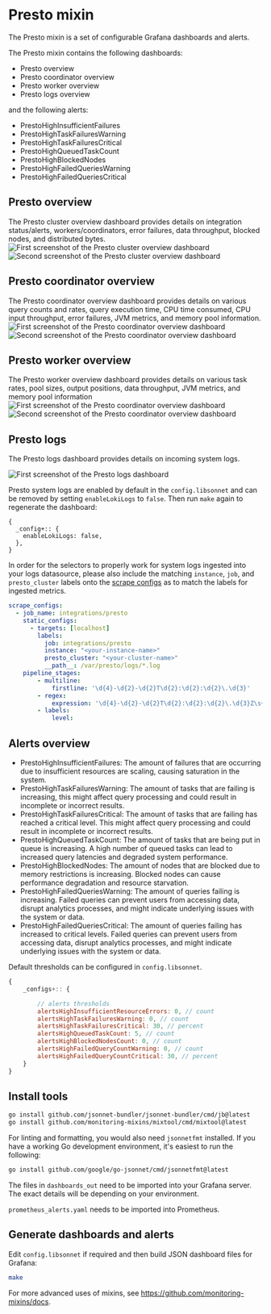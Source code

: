 # Presto mixin

The Presto mixin is a set of configurable Grafana dashboards and alerts.

The Presto mixin contains the following dashboards:

- Presto overview
- Presto coordinator overview
- Presto worker overview
- Presto logs overview

and the following alerts:

- PrestoHighInsufficientFailures
- PrestoHighTaskFailuresWarning
- PrestoHighTaskFailuresCritical
- PrestoHighQueuedTaskCount
- PrestoHighBlockedNodes
- PrestoHighFailedQueriesWarning
- PrestoHighFailedQueriesCritical

## Presto overview
The Presto cluster overview dashboard provides details on integration status/alerts, workers/coordinators, error failures, data throughput, blocked nodes, and distributed bytes.
![First screenshot of the Presto cluster overview dashboard](https://storage.googleapis.com/grafanalabs-integration-assets/presto/screenshots/presto_overview_1.png)
![Second screenshot of the Presto cluster overview dashboard](https://storage.googleapis.com/grafanalabs-integration-assets/presto/screenshots/presto_overview_2.png)

## Presto coordinator overview
The Presto coordinator overview dashboard provides details on various query counts and rates, query execution time, CPU time consumed, CPU input throughput, error failures, JVM metrics, and memory pool information.
![First screenshot of the Presto coordinator overview dashboard](https://storage.googleapis.com/grafanalabs-integration-assets/presto/screenshots/presto_coordinator_overview_1.png)
![Second screenshot of the Presto coordinator overview dashboard](https://storage.googleapis.com/grafanalabs-integration-assets/presto/screenshots/presto_coordinator_overview_2.png)

## Presto worker overview
The Presto worker overview dashboard provides details on various task rates, pool sizes, output positions, data throughput, JVM metrics, and memory pool information
![First screenshot of the Presto coordinator overview dashboard](https://storage.googleapis.com/grafanalabs-integration-assets/presto/screenshots/presto_worker_overview_1.png)
![Second screenshot of the Presto coordinator overview dashboard](https://storage.googleapis.com/grafanalabs-integration-assets/presto/screenshots/presto_worker_overview_2.png)

## Presto logs
The Presto logs dashboard provides details on incoming system logs.

![First screenshot of the Presto logs dashboard](https://storage.googleapis.com/grafanalabs-integration-assets/presto/screenshots/presto_logs_overview.png)

Presto system logs are enabled by default in the `config.libsonnet` and can be removed by setting `enableLokiLogs` to `false`. Then run `make` again to regenerate the dashboard:

```
{
  _config+:: {
    enableLokiLogs: false,
  },
}
```

In order for the selectors to properly work for system logs ingested into your logs datasource, please also include the matching `instance`, `job`, and `presto_cluster` labels onto the [scrape configs](https://grafana.com/docs/loki/latest/clients/promtail/configuration/#scrape_configs) as to match the labels for ingested metrics.

```yaml
scrape_configs:
  - job_name: integrations/presto
    static_configs:
      - targets: [localhost]
        labels:
          job: integrations/presto
          instance: "<your-instance-name>"
          presto_cluster: "<your-cluster-name>"
          __path__: /var/presto/logs/*.log
    pipeline_stages:
        - multiline:
            firstline: '\d{4}-\d{2}-\d{2}T\d{2}:\d{2}:\d{2}\.\d{3}'
        - regex:
            expression: '\d{4}-\d{2}-\d{2}T\d{2}:\d{2}:\d{2}\.\d{3}Z\s+(?P<level>\w+)(?P<message>.+)'
        - labels:
            level:
```

## Alerts overview

- PrestoHighInsufficientFailures: The amount of failures that are occurring due to insufficient resources are scaling, causing saturation in the system.
- PrestoHighTaskFailuresWarning: The amount of tasks that are failing is increasing, this might affect query processing and could result in incomplete or incorrect results.
- PrestoHighTaskFailuresCritical: The amount of tasks that are failing has reached a critical level. This might affect query processing and could result in incomplete or incorrect results.
- PrestoHighQueuedTaskCount: The amount of tasks that are being put in queue is increasing. A high number of queued tasks can lead to increased query latencies and degraded system performance.
- PrestoHighBlockedNodes: The amount of nodes that are blocked due to memory restrictions is increasing. Blocked nodes can cause performance degradation and resource starvation.
- PrestoHighFailedQueriesWarning: The amount of queries failing is increasing. Failed queries can prevent users from accessing data, disrupt analytics processes, and might indicate underlying issues with the system or data.
- PrestoHighFailedQueriesCritical: The amount of queries failing has increased to critical levels. Failed queries can prevent users from accessing data, disrupt analytics processes, and might indicate underlying issues with the system or data.

Default thresholds can be configured in `config.libsonnet`.

```js
{
    _configs+:: {

        // alerts thresholds
        alertsHighInsufficientResourceErrors: 0, // count
        alertsHighTaskFailuresWarning: 0, // count
        alertsHighTaskFailuresCritical: 30, // percent
        alertsHighQueuedTaskCount: 5, // count
        alertsHighBlockedNodesCount: 0, // count
        alertsHighFailedQueryCountWarning: 0, // count
        alertsHighFailedQueryCountCritical: 30, // percent
    }
}
```

## Install tools

```bash
go install github.com/jsonnet-bundler/jsonnet-bundler/cmd/jb@latest
go install github.com/monitoring-mixins/mixtool/cmd/mixtool@latest
```

For linting and formatting, you would also need `jsonnetfmt` installed. If you
have a working Go development environment, it's easiest to run the following:

```bash
go install github.com/google/go-jsonnet/cmd/jsonnetfmt@latest
```

The files in `dashboards_out` need to be imported
into your Grafana server. The exact details will be depending on your environment.

`prometheus_alerts.yaml` needs to be imported into Prometheus.

## Generate dashboards and alerts

Edit `config.libsonnet` if required and then build JSON dashboard files for Grafana:

```bash
make
```

For more advanced uses of mixins, see
https://github.com/monitoring-mixins/docs.
